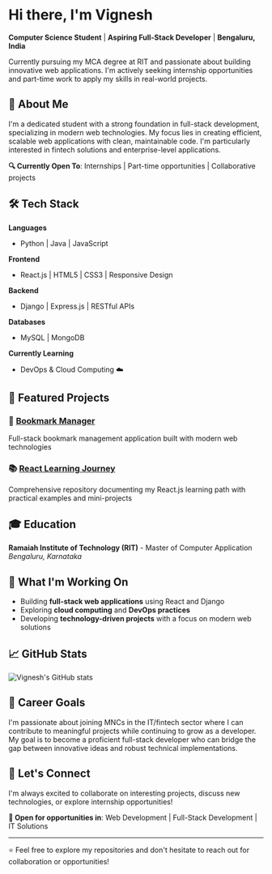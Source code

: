 # Hi there, I'm Vignesh

**Computer Science Student** | **Aspiring Full-Stack Developer** | **Bengaluru, India**

Currently pursuing my MCA degree at RIT and passionate about building innovative web applications. I'm actively seeking internship opportunities and part-time work to apply my skills in real-world projects.

## 🎯 About Me

I'm a dedicated student with a strong foundation in full-stack development, specializing in modern web technologies. My focus lies in creating efficient, scalable web applications with clean, maintainable code. I'm particularly interested in fintech solutions and enterprise-level applications.

**🔍 Currently Open To**: Internships | Part-time opportunities | Collaborative projects

## 🛠️ Tech Stack

**Languages**
- Python | Java | JavaScript

**Frontend**
- React.js | HTML5 | CSS3 | Responsive Design

**Backend** 
- Django | Express.js | RESTful APIs

**Databases**
- MySQL | MongoDB

**Currently Learning**
- DevOps & Cloud Computing ☁️

## 🚀 Featured Projects

### 🔖 [Bookmark Manager](https://github.com/Vignesh-Ajri/bookmark)
Full-stack bookmark management application built with modern web technologies

### 📚 [React Learning Journey](https://github.com/Vignesh-Ajri/react-learning-journey)
Comprehensive repository documenting my React.js learning path with practical examples and mini-projects

## 🎓 Education

**Ramaiah Institute of Technology (RIT)** - Master of Computer Application
*Bengaluru, Karnataka*

## 🌟 What I'm Working On

- Building **full-stack web applications** using React and Django  
- Exploring **cloud computing** and **DevOps practices**  
- Developing **technology-driven projects** with a focus on modern web solutions

## 📈 GitHub Stats

![Vignesh's GitHub stats](https://github-readme-stats.vercel.app/api?username=Vignesh-Ajri&show_icons=true&theme=tokyonight)

## 🎯 Career Goals

I'm passionate about joining MNCs in the IT/fintech sector where I can contribute to meaningful projects while continuing to grow as a developer. My goal is to become a proficient full-stack developer who can bridge the gap between innovative ideas and robust technical implementations.

## 🤝 Let's Connect

I'm always excited to collaborate on interesting projects, discuss new technologies, or explore internship opportunities!

**📧 Open for opportunities in**: Web Development | Full-Stack Development | IT Solutions

---

⭐ Feel free to explore my repositories and don't hesitate to reach out for collaboration or opportunities!
